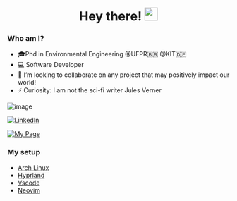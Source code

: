 <h1 align="center">Hey there! <img src="https://media.giphy.com/media/hvRJCLFzcasrR4ia7z/giphy.gif" width="30px"></h1>

### Who am I?
- 🎓Phd in Environmental Engineering @UFPR🇧🇷 @KIT🇩🇪
- 💻 Software Developer
- 👯 I’m looking to collaborate on any project that may positively impact our world!
- ⚡ Curiosity: I am not the sci-fi writer Jules Verner
  
![image](https://www.codewars.com/users/juliowerner/badges/large)

[![LinkedIn](https://img.shields.io/badge/Linkedin-%230077B5.svg?logo=linkedin&logoColor=white)](https://www.linkedin.com/in/juliowerner/)

[![My Page](https://juliowerner.pages.dev/badge.png)](https://juliowerner.pages.dev/)

### My setup
- [Arch Linux](https://archlinux.org/)
- [Hyprland](https://hyprland.org/)
- [Vscode](https://code.visualstudio.com/)
- [Neovim](https://neovim.io/)
